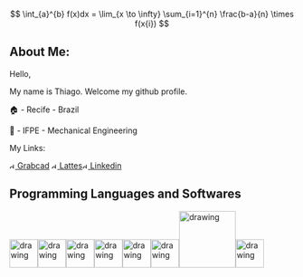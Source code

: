 $$
\int_{a}^{b} f(x)dx = \lim_{x \to \infty} \sum_{i=1}^{n} \frac{b-a}{n} \times f(x{i})
$$


## About Me:
Hello,

My name is Thiago. Welcome my github profile.

🏠 - Recife - Brazil

🏫 - IFPE - Mechanical Engineering 


My Links:

<img src="https://user-images.githubusercontent.com/86922706/210178012-c5106eb4-6c49-4acb-a804-14dc5da2dc6d.png" alt="drawing" width="10" />[  Grabcad](https://grabcad.com/thiago.barros-18) <img src="https://user-images.githubusercontent.com/86922706/210178409-6ea78685-33e9-4fa3-a557-1bbd2ac34c9f.jpeg" alt="drawing" width="10" />[  Lattes](http://lattes.cnpq.br/5329376964286529)<img src="https://user-images.githubusercontent.com/86922706/210178640-8a12972d-603e-4f5a-9d30-7eb4311c317c.svg" alt="drawing" width="10" />[  Linkedin](https://br.linkedin.com/in/tbarrostec336)


## Programming Languages and Softwares

<img src="https://cdn.jsdelivr.net/gh/devicons/devicon/icons/python/python-original.svg" alt="drawing" width="50" /><img src="https://cdn.jsdelivr.net/gh/devicons/devicon/icons/matlab/matlab-original.svg" alt="drawing" width="50" /><img src="https://cdn.jsdelivr.net/gh/devicons/devicon/icons/linux/linux-original.svg" alt="drawing" width="50" /><img src="https://cdn.jsdelivr.net/gh/devicons/devicon/icons/minitab/minitab-original.svg" alt="drawing" width="50" /><img src="https://cdn.jsdelivr.net/gh/devicons/devicon/icons/r/r-original.svg" alt="drawing" width="50" /><img src="https://user-images.githubusercontent.com/86922706/210180063-af2d705a-0dbc-41b5-9dbc-59b9b6567fb3.png" alt="drawing" width="50" /><img src="https://www.eucap2017.org/images/exhibitors-paris-2017/ansys-logo-w-blur.eps/image" alt="drawing" width="100" /><img src="https://user-images.githubusercontent.com/86922706/210180348-cbd0c1d8-90cc-48e0-ab72-586645f9007b.png" alt="drawing" width="50" />


          







